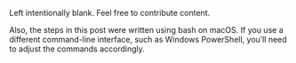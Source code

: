 Left intentionally blank. Feel free to contribute content. 

Also, the steps in this post were written using bash on macOS. If you use a different command-line interface, such as Windows PowerShell, you’ll need to adjust the commands accordingly.

